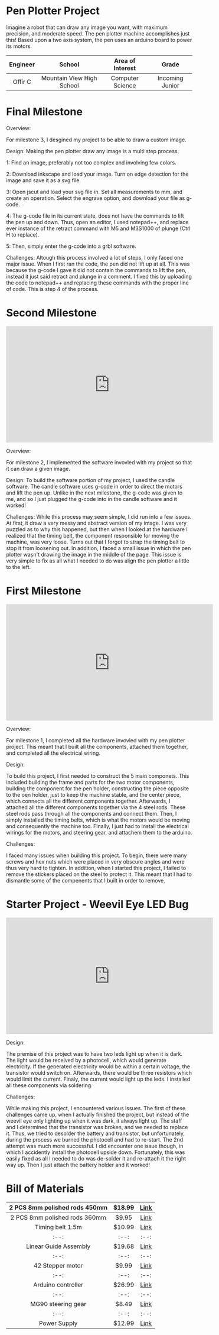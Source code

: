# Pen Plotter Project
Imagine a robot that can draw any image you want, with maximum precision, and moderate speed. The pen plotter machine accomplishes just this! Based upon a two axis system, the pen uses an arduino board to power its motors.

| **Engineer** | **School** | **Area of Interest** | **Grade** |
|:--:|:--:|:--:|:--:|
| Offir C | Mountain View High School | Computer Science | Incoming Junior

<!---**Replace the BlueStamp logo below with an image of yourself and your completed project. Follow the guide [here](https://tomcam.github.io/least-github-pages/adding-images-github-pages-site.html) if you need help.**

![Headstone Image](logo.svg)
-->
# Final Milestone
Overview:

For milestone 3, I desgined my project to be able to draw a custom image. 

Design:
Making the pen plotter draw any image is a multi step process.

1: Find an image, preferably not too complex and involving few colors.

2: Download inkscape and load your image. Turn on edge detection for the image and save it as a svg file.

3: Open jscut and load your svg file in. Set all measurements to mm, and create an operation. Select the engrave option, and download your file as g-code.

4: The g-code file in its current state, does not have the commands to lift the pen up and down. Thus, open an editor, I used notepad++, and replace ever instance of the retract command with M5 and M3S1000 of plunge
(Ctrl H to replace).

5: Then, simply enter the g-code into a grbl software.

Challenges:
Altough this process involved a lot of steps, I only faced one major issue. When I first ran the code, the pen did not lift up at all. This was because the g-code I gave it did not contain the commands to lift the pen, instead it just said retract and plunge in a comment. I fixed this by uploading the code to notepad++ and replacing these commands with the proper line of code. This is step 4 of the process.


# Second Milestone
<iframe width="560" height="315" src="https://www.youtube.com/embed/IUFbGnLYD8A" title="YouTube video player" frameborder="0" allow="accelerometer; autoplay; clipboard-write; encrypted-media; gyroscope; picture-in-picture; web-share" allowfullscreen></iframe>

Overview:

For milestone 2, I implemented the software invovled with my project so that it can draw a given image. 

Design:
To build the software portion of my project, I used the candle software. The candle software uses g-code in order to direct the motors and lift the pen up. Unlike in the next milestone, the g-code was given to me, and so I just plugged the g-code into in the candle software and it worked!

Challenges:
While this process may seem simple, I did run into a few issues. At first, it draw a very messy and abstract version of my image. I was very puzzled as to why this happened, but then when I looked at the hardware I realized that the timing belt, the component responsible for moving the machine, was very loose. Turns out that I forgot to strap the timing belt to stop it from loosening out. In addition, I faced a small issue in which the pen plotter wasn't drawing the image in the middle of the page. This issue is very simple to fix as all what I needed to do was align the pen plotter a little to the left.   


# First Milestone
<iframe width="560" height="315" src="https://www.youtube.com/embed/OKzIARZuX_Q" title="YouTube video player" frameborder="0" allow="accelerometer; autoplay; clipboard-write; encrypted-media; gyroscope; picture-in-picture; web-share" allowfullscreen></iframe>

Overview:

For milestone 1, I completed all the hardware invovled with my pen plotter project. This meant that I built all the components, attached them together, and completed all the electrical wiring. 

Design:

To build this project, I first needed to construct the 5 main componets. This included building the frame and parts for the two motor components, building the component for the pen holder, constructing the piece opposite to the oen holder, just to keep the machine stable, and the center piece, which connects all the different components together. Afterwards, I attached all the different components together via the 4 steel rods. These steel rods pass through all the components and connect them. Then, I simply installed the timing belts, which is what the motors would be moving and consequently the machine too. Finally, I just had to install the electrical wirings for the motors, and steering gear, and attachem them to the arduino. 

Challenges:

I faced many issues when building this project. To begin, there were many screws and hex nuts which were placed in very obscure angles and were thus very hard to tighten. In addition, when I started this project, I failed to remove the stickers placed on the steel to protect it. This meant that I had to dismantle some of the compenents that I built in order to remove.

# Starter Project - Weevil Eye LED Bug
<iframe width="560" height="315" src="https://www.youtube.com/embed/RqrsvF4pcRo" title="YouTube video player" frameborder="0" allow="accelerometer; autoplay; clipboard-write; encrypted-media; gyroscope; picture-in-picture; web-share" allowfullscreen></iframe>

Design:

The premise of this project was to have two leds light up when it is dark. The light would be received by a photocell, which would generate electricity. If the generated electricity would be within a certain voltage, the transistor would switch on. Afterwards, there would be three resistors which would limit the current. Finaly, the current would light up the leds. I installed all these components via soldering.

Challenges:

While making this project, I encountered various issues. The first of these challenges came up, when I actually finished the project, but instead of the weevil eye only lighting up when it was dark, it always light up. The staff and I determined that the transistor was broken, and we needed to replace it. Thus, we tried to desolder the battery and transistor, but unfortunately, during the process we burned the photocell and had to re-start. The 2nd attempt was much more successful. I did encounter one issue though, in which I accidently install the photocell upside down. Fortunately, this was easily fixed as all I needed to do was de-solder it and re-attach it the right way up. Then I just attach the battery holder and it worked!

<!---
# Schematics 
Here's where you'll put images of your schematics. [Tinkercad](https://www.tinkercad.com/blog/official-guide-to-tinkercad-circuits) and [Fritzing](https://fritzing.org/learning/) are both great resoruces to create professional schematic diagrams, though BSE recommends Tinkercad becuase it can be done easily and for free in the browser. 
-->

# Bill of Materials

| 2 PCS 8mm polished rods 450mm | $18.99 | <a href="https://www.amazon.com/Linear-Motion-inches-Hardened-Printer/dp/B08JGHHQCN/ref=asc_df_B08JGHHQCN/?tag=hyprod-20&linkCode=df0&hvadid=564821841578&hvpos=&hvnetw=g&hvrand=14700202961006999446&hvpone=&hvptwo=&hvqmt=&hvdev=c&hvdvcmdl=&hvlocint=&hvlocphy=9032171&hvtargid=pla-1362812653839&psc=1/"> Link </a> |
|:--:|:--:|:--:|
| 2 PCS 8mm polished rods 360mm | $9.95 | <a href="https://vxb.com/products/8mm-shaft-370mm-14-567-hardened-rod-linear-motion?variant=43580347646187&currency=USD&utm_medium=product_sync&utm_source=google&utm_content=sag_organic&utm_campaign=sag_organic&tm=tt&ap=gads&aaid=adaxXEtq4CiMg&gclid=EAIaIQobChMIypf0hIPn_wIV2R-tBh2nsQfpEAQYAiABEgJjuvD_BwE/"> Link </a> |
| Timing belt 1.5m | $10.99 | <a href="(https://www.amazon.com/Houkr-Printer-Timing-Closed-Perimeter/dp/B085NMDTDM/ref=asc_df_B085NMDTDM/?tag=hyprod-20&linkCode=df0&hvadid=459531815212&hvpos=&hvnetw=g&hvrand=15065551830845644261&hvpone=&hvptwo=&hvqmt=&hvdev=c&hvdvcmdl=&hvlocint=&hvlocphy=9032171&hvtargid=pla-914200992454&psc=1)/"> Link </a> |
|:--:|:--:|:--:|
| Linear Guide Assembly | $19.68 | <a href="https://www.amazon.com/CNCMANS-Bearing-Carriage-Printer-15-74inch/dp/B09QPHP21S/ref=asc_df_B09QPHP21S/?tag=hyprod-20&linkCode=df0&hvadid=658706434542&hvpos=&hvnetw=g&hvrand=6445786232967847568&hvpone=&hvptwo=&hvqmt=&hvdev=c&hvdvcmdl=&hvlocint=&hvlocphy=9032171&hvtargid=pla-2080939290445&psc=1&gclid=EAIaIQobChMIosu6uobn_wIVdQKtBh2mDQ4mEAQYBiABEgLQ_vD_BwE/"> Link </a> |
|:--:|:--:|:--:|
| 42 Stepper motor | $9.99 | <a href="https://www.amazon.com/Creativity-Stepper-Stepping-Extruder-Compatible/dp/B09L81TWYC/ref=asc_df_B09L81TWYC/?tag=hyprod-20&linkCode=df0&hvadid=652590917229&hvpos=&hvnetw=g&hvrand=7593275423695765603&hvpone=&hvptwo=&hvqmt=&hvdev=c&hvdvcmdl=&hvlocint=&hvlocphy=9032171&hvtargid=pla-2061832990449&psc=1&gclid=EAIaIQobChMIzLnBgofn_wIVGzKtBh0QpADtEAQYASABEgLdDPD_BwE"> Link </a> |
|:--:|:--:|:--:|
| Arduino controller | $26.99 | <a href="https://www.amazon.com/Control-Engraving-Machine-Motherboard-Corexy/dp/B09DWYRWP8"> Link </a> |
|:--:|:--:|:--:|
| MG90 steering gear | $8.49 | <a href="https://www.amazon.com/Replace-Helicopter-Airplane-Controls-Vehicle/dp/B09KXM5L7Z/ref=asc_df_B09KXM5L7Z/?tag=hyprod-20&linkCode=df0&hvadid=647294738363&hvpos=&hvnetw=g&hvrand=5834326162893392175&hvpone=&hvptwo=&hvqmt=&hvdev=c&hvdvcmdl=&hvlocint=&hvlocphy=9032171&hvtargid=pla-1747954003806&psc=1&gclid=EAIaIQobChMI_Pe17onn_wIVsB6tBh2x6A8XEAQYASABEgIGXPD_BwE"> Link </a> |
|:--:|:--:|:--:|
| Power Supply | $12.99 | <a href="https://www.amazon.com/COOLM-Adapter-100-240V-Security-Monitoring/dp/B07D5C745W/ref=asc_df_B07D5C745W/?tag=hyprod-20&linkCode=df0&hvadid=647221673261&hvpos=&hvnetw=g&hvrand=14295083690959649477&hvpone=&hvptwo=&hvqmt=&hvdev=c&hvdvcmdl=&hvlocint=&hvlocphy=9032171&hvtargid=pla-1948335663726&psc=1&gclid=EAIaIQobChMIob3o-Yrn_wIV5h-tBh0xOQG2EAQYASABEgJfz_D_BwE"> Link </a> |
